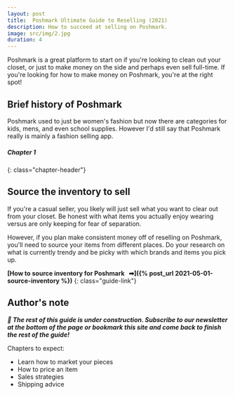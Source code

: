 ```yaml
---
layout: post
title:  Poshmark Ultimate Guide to Reselling (2021)
description: How to succeed at selling on Poshmark.
image: src/img/2.jpg
duration: 4
---
```


Poshmark is a great platform to start on if you're looking to clean out your closet, or just to make money on the side and perhaps even sell full-time. If you're looking for how to make money on Poshmark, you're at the right spot!

<!-- **Author's Note:** There is literally *so* much to talk about that I've included links under each section for more in-depth explanations. I suggest reading through this guide first and then reading the other guides afterward to learn more. -->


## Brief history of Poshmark

Poshmark used to just be women's fashion but now there are categories for kids, mens, and even school supplies. However I'd still say that Poshmark really is mainly a fashion selling app. 


##### Chapter 1
{: class="chapter-header"}
## Source the inventory to sell

If you're a casual seller, you likely will just sell what you want to clear out from your closet. Be honest with what items you actually enjoy wearing versus are only keeping for fear of separation.

However, if you plan make consistent money off of reselling on Poshmark, you'll need to source your items from different places. Do your research on what is currently trendy and be picky with which brands and items you pick up.

**[How to source inventory for Poshmark &nbsp; &#10145;]({% post_url 2021-05-01-source-inventory %})**
{: class="guide-link"}

## Author's note
***🚧  The rest of this guide is under construction. Subscribe to our newsletter at the bottom of the page or bookmark this site and come back to finish the rest of the guide!***

Chapters to expect:
+  Learn how to market your pieces 
+  How to price an item
+  Sales strategies
+  Shipping advice
